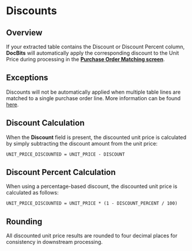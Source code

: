 # Discounts

## **Overview**

If your extracted table contains the Discount or Discount Percent column, **DocBits** will automatically apply the corresponding discount to the Unit Price during processing in the [**Purchase Order Matching screen**](./).

## Exceptions

Discounts will not be automatically applied when multiple table lines are matched to a single purchase order line. More information can be found [here](./#multi-matches).

## Discount Calculation

When the **Discount** field is present, the discounted unit price is calculated by simply subtracting the discount amount from the unit price:

```
UNIT_PRICE_DISCOUNTED = UNIT_PRICE - DISCOUNT
```

## Discount Percent Calculation

When using a percentage-based discount, the discounted unit price is calculated as follows:

```
UNIT_PRICE_DISCOUNTED = UNIT_PRICE * (1 - DISCOUNT_PERCENT / 100)
```

## Rounding

All discounted unit price results are rounded to four decimal places for consistency in downstream processing.
